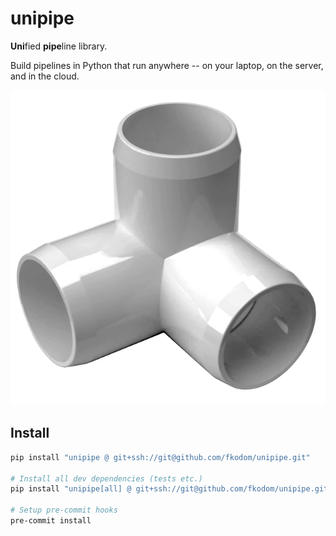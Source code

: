 # unipipe

**Uni**fied **pipe**line library. 

Build pipelines in Python that run anywhere -- on your laptop, on the server, and in the cloud.  

![flo](doc/img/unipipe.png)

## Install

```bash
pip install "unipipe @ git+ssh://git@github.com/fkodom/unipipe.git"

# Install all dev dependencies (tests etc.)
pip install "unipipe[all] @ git+ssh://git@github.com/fkodom/unipipe.git"

# Setup pre-commit hooks
pre-commit install
```
